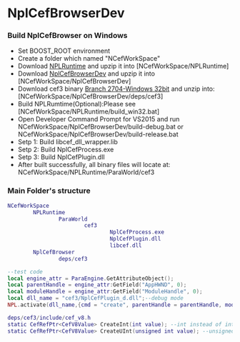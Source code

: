 # NplCefBrowserDev
### Build NplCefBrowser on Windows
- Set BOOST_ROOT environment
- Create a folder which named "NCefWorkSpace"
- Download [NPLRuntime](https://github.com/LiXizhi/NPLRuntime.git) and upzip it into [NCefWorkSpace/NPLRuntime]
- Download [NplCefBrowserDev](https://github.com/tatfook/NplCefBrowserDev.git) and upzip it into [NCefWorkSpace/NplCefBrowserDev]
- Download cef3 binary [Branch 2704-Windows 32bit](https://cefbuilds.com/) and unzip into:[NCefWorkSpace/NplCefBrowserDev/deps/cef3]
- Build NPLRumtime(Optional):Please see [NCefWorkSpace/NPLRuntime/build_win32.bat]
- Open Developer Command Prompt for VS2015 and run NCefWorkSpace/NplCefBrowserDev/build-debug.bat or NCefWorkSpace/NplCefBrowserDev/build-release.bat  
- Setp 1: Build libcef_dll_wrapper.lib
- Setp 2: Build NplCefProcess.exe
- Setp 3: Build NplCefPlugin.dll
- After built successfully, all binary files will locate at: NCefWorkSpace/NPLRuntime/ParaWorld/cef3

### Main Folder's structure
```lua
NCefWorkSpace
        NPLRuntime
                ParaWorld
                        cef3
                                NplCefProcess.exe
                                NplCefPlugin.dll
                                libcef.dll
        NplCefBrowser
                deps/cef3
```
```lua
--test code
local engine_attr = ParaEngine.GetAttributeObject();
local parentHandle = engine_attr:GetField("AppHWND", 0);
local moduleHandle = engine_attr:GetField("ModuleHandle", 0);
local dll_name = "cef3/NplCefPlugin_d.dll";--debug mode
NPL.activate(dll_name,{cmd = "create", parentHandle = parentHandle, moduleHandle = moduleHandle, url = "http://www.wikicraft.cn/"}); 
```
```lua
deps/cef3/include/cef_v8.h
static CefRefPtr<CefV8Value> CreateInt(int value); --int instead of int32
static CefRefPtr<CefV8Value> CreateUInt(unsigned int value); --unsigned int intead of uint32
```
